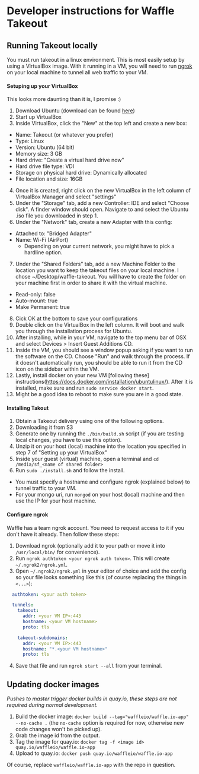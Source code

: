 # Developer instructions for Waffle Takeout

## Running Takeout locally
You must run takeout in a linux environment. This is most easily setup by using a VirtualBox image. With it running in a VM, you will need to run [ngrok](ngrok.com) on your local machine to tunnel all web traffic to your VM. 

#### Setuping up your VirtualBox
This looks more daunting than it is, I promise :)

1. Download Ubuntu (download can be found [here](http://www.ubuntu.com/download/desktop/thank-you?country=US&version=14.04.2&architecture=amd64))
2. Start up VirtualBox
3. Inside VirtualBox, click the "New" at the top left and create a new box:
  - Name: Takeout (or whatever you prefer)
  - Type: Linux
  - Version: Ubuntu (64 bit)
  - Memory size: 3 GB
  - Hard drive: "Create a virtual hard drive now"
  - Hard drive file type: VDI
  - Storage on physical hard drive: Dynamically allocated
  - File location and size: 16GB
4. Once it is created, right click on the new VirtualBox in the left column of VirtualBox Manager and select "settings"
5. Under the "Storage" tab, add a new Controller: IDE and select "Choose disk". A finder window should open. Navigate to and select the Ubuntu .iso file you downloaded in step 1.
6. Under the "Network" tab, create a new Adapter with this config:
  - Attached to: "Bridged Adapter"
  - Name: Wi-Fi (AirPort)
    - Depending on your current network, you might have to pick a hardline option.
7. Under the "Shared Folders" tab, add a new Machine Folder to the location you want to keep the takeout files on your local machine. I chose ~/Desktop/waffle-takeout. You will have to create the folder on your machine first in order to share it with the virtual machine.
  - Read-only: false
  - Auto-mount: true
  - Make Permanent: true
8. Cick OK at the bottom to save your configurations
9. Double click on the VirtualBox in the left column. It will boot and walk you through the installation process for Ubuntu.
10. After installing, while in your VM, navigate to the top menu bar of OSX and select Devices > Insert Guest Additions CD.
11. Inside the VM, you should see a window popup asking if you want to run the software on the CD. Choose "Run" and walk through the process. If it doesn't automatically run, you should be able to run it from the CD icon on the sidebar within the VM.
12. Lastly, install docker on your new VM [following these] instructions(https://docs.docker.com/installation/ubuntulinux/). After it is installed, make sure and run `sudo service docker start`.
13. Might be a good idea to reboot to make sure you are in a good state.

#### Installing Takout
1. Obtain a Takeout delivery using one of the following options.
  1. Downloading it from S3
  2. Generate one by running the `./bin/build.sh` script (if you are testing local changes, you have to use this option).
2. Unzip it on your host (local) machine into the location you specified in step 7 of "Setting up your VirtualBox"
3. Inside your guest (virtual) machine, open a terminal and `cd /media/sf_<name of shared folder>`
4. Run `sudo ./install.sh` and follow the install.
  - You must specify a hostname and configure ngrok (explained below) to tunnel traffic to your VM.
  - For your mongo uri, run `mongod` on your host (local) machine and then use the IP for your host machine.

#### Configure ngrok
Waffle has a team ngrok account. You need to request access to it if you don't have it already. Then follow these steps:

1. Download ngrok (optionally add it to your path or move it into `/usr/local/bin/` for convenience).
2. Run `ngrok authtoken <your ngrok auth token>`. This will create `~/.ngrok2/ngrok.yml`.
3. Open `~/.ngrok2/ngrok.yml` in your editor of choice and add the config so your file looks something like this (of course replacing the things in `<...>`):
  ```yml
    authtoken: <your auth token>

    tunnels:
      takeout:
        addr: <your VM IP>:443
        hostname: <your VM hostname>
        proto: tls

      takeout-subdomains:
        addr: <your VM IP>:443
        hostname: "*.<your VM hostname>"
        proto: tls
  ```
4. Save that file and run `ngrok start --all` from your terminal.

## Updating docker images
_Pushes to master trigger docker builds in quay.io, these steps are not required during normal development._

1. Build the docker image: `docker build --tag="waffleio/waffle.io-app" --no-cache .` (the `no-cache` option is required for now, otherwise new code changes won't be picked up).
2. Grab the image id from the output.
3. Tag the image for quay.io: `docker tag -f <image id> quay.io/waffleio/waffle.io-app`
4. Upload to quay.io: `docker push quay.io/waffleio/waffle.io-app`

Of course, replace `waffleio/waffle.io-app` with the repo in question.
